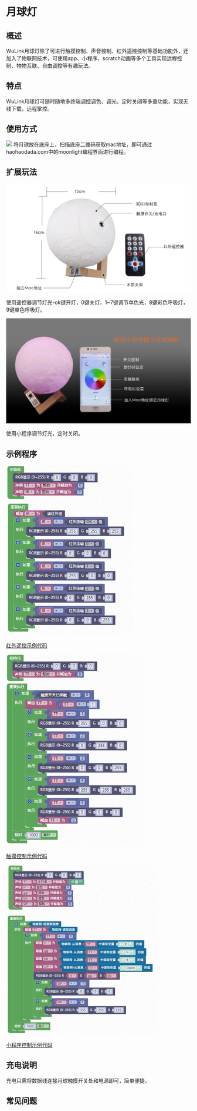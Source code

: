 # 月球灯

## 概述

WuLink月球灯除了可进行触摸控制、声音控制、红外遥控控制等基础功能外，还加入了物联网技术，可使用app、小程序、scratch动画等多个工具实现远程控制、物物互联、自由调控等有趣玩法。

## 特点

WuLink月球灯可随时随地多终端调控调色、调光、定时关闭等多重功能，实现无线下载，远程掌控。

## 使用方式

![](../.gitbook/assets/moon-1.png) 将月球放在底座上，扫描底座二维码获取mac地址，即可通过haohaodada.com中的moonlight编程界面进行编程。

## 扩展玩法

![](../.gitbook/assets/moon-2.png)

使用遥控器调节灯光-ok键开灯，0键关灯，1~7键调节单色光，8键彩色呼吸灯，9键单色呼吸灯。

![](../.gitbook/assets/moon-3.png)

使用小程序调节灯光，定时关闭。

## 示例程序

![](../.gitbook/assets/moon-4.png)

[红外遥控示例代码](http://www.haohaodada.com/3dmoon/index.php?id=3129)

![](../.gitbook/assets/moon-5.png)

[触摸控制示例代码](http://www.haohaodada.com/3dmoon/index.php?id=3130)

![](../.gitbook/assets/moon-6.png)

[小程序控制示例代码](http://www.haohaodada.com/3dmoon/index.php?id=3131)

## 充电说明

充电只需将数据线连接月球触摸开关处和电源即可，简单便捷。

## 常见问题

